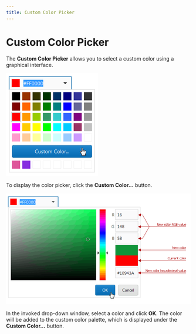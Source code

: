 ```yaml
---
title: Custom Color Picker
---
```

# Custom Color Picker
The **Custom Color Picker** allows you to select a custom color using a graphical interface.

![ColorEdit_CustomButton](../../../images/img22732.png)

To display the color picker, click the **Custom Color...** button.

![ColorEdit_Picker](../../../images/img22733.png)

In the invoked drop-down window, select a color and click **OK**. The color will be added to the custom color palette, which is displayed under the **Custom Color...** button.